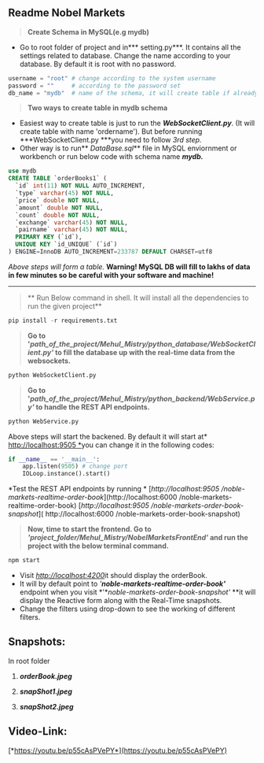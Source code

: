 ## Readme Nobel Markets


> **Create Schema in MySQL(e.g mydb)**
- Go to root folder of project and in*** setting.py***. It contains all the settings related to database. Change the name according to your database. By default it is root with no password.
```python
username = "root" # change according to the system username
password = ""     # according to the password set
db_name = "mydb"  # name of the schema, it will create table if already not exist 
```

> **Two ways to create table in mydb schema**
- Easiest way to create table is just to run the ***WebSocketClient.py***. (It will create table with name 'ordername'). But before running ***WebSocketClient.py ***you need to follow *3rd step.*
- Other way is to run** *DataBase.sql*** file in MySQL enviornment or workbench or run below code with schema name ***mydb.***
```sql
use mydb
CREATE TABLE `orderBooks1` (
  `id` int(11) NOT NULL AUTO_INCREMENT,
  `type` varchar(45) NOT NULL,
  `price` double NOT NULL,
  `amount` double NOT NULL,
  `count` double NOT NULL,
  `exchange` varchar(45) NOT NULL,
  `pairname` varchar(45) NOT NULL,
  PRIMARY KEY (`id`),
  UNIQUE KEY `id_UNIQUE` (`id`)
) ENGINE=InnoDB AUTO_INCREMENT=233787 DEFAULT CHARSET=utf8
```
*Above steps will  form a table.*
**Warning! MySQL DB will fill to lakhs of data in few minutes so be careful with your software and machine!**
** **
> ** Run Below command in shell. It will install all the dependencies to run the given project**
```python
pip install -r requirements.txt
```
> **Go to '*path_of_the_project/Mehul_Mistry/python_database/WebSocketClient.py'* to fill the database up with the real-time data from the websockets.**
```python
python WebSocketClient.py
```

> **Go to '*path_of_the_project/Mehul_Mistry/python_backend/WebService.py'* to handle the REST API endpoints.**
```python
python WebService.py
```
Above steps will start the backened. By default it will start at* [http://localhost:9505 *](http://localhost:6000)you can change it in the following codes:
```python
if __name__ == '__main__':
    app.listen(9505) # change port
    IOLoop.instance().start()
```
*Test the REST API endpoints by running *
[*http://localhost:9505 /noble-markets-realtime-order-book*](http://localhost:6000 /noble-markets-realtime-order-book)
[*http://localhost:9505 /noble-markets-order-book-snapshot*]( http://localhost:6000 /noble-markets-order-book-snapshot)

> **Now, time to start the frontend. Go to *'project_folder/Mehul_Mistry/NobelMarketsFrontEnd'* and run the project with the below terminal command.**


```typescript
npm start
```
- Visit [*http://localhost:4200*](http://localhost:3000)it should display the orderBook. 
- It will by default point to *'**noble-markets-realtime-order-book'*** endpoint when you visit *'**noble-markets-order-book-snapshot'* **it will display the Reactive form along with the Real-Time snapshots.
- Change the filters using drop-down to see the working of different filters.

## Snapshots:
In root folder 
1)  ***orderBook.jpeg***

2) ***snapShot1.jpeg***

3) ***snapShot2.jpeg***

## Video-Link:

[*https://youtu.be/p55cAsPVePY*](https://youtu.be/p55cAsPVePY)



